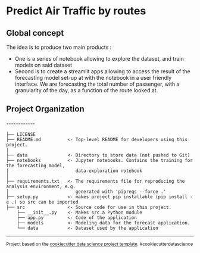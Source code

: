 Predict Air Traffic by routes
============================
<h2> Global concept </h2>

The idea is to produce two main products : 
- One is a series of notebook allowing to explore the dataset, and train models on said dataset
- Second is to create a streamlit apps allowing to access the result of the forecasting model set-up at with the notebook in a user friendly interface. We are forecasting the total number of passenger, with a granularity of the day, as a function of the route looked at.


<h2> Project Organization </h2 >
------------

    ├── LICENSE
    ├── README.md          <- Top-level README for developers using this project.
    |
    ├── data               <- Directory to store data (not pushed to Git)
    ├── notebooks          <- Jupyter notebooks. Contains the training for the forecasting model,              
    |                         data-exploration notebook 
    │
    ├── requirements.txt   <- The requirements file for reproducing the analysis environment, e.g.
    │                         generated with 'pipreqs --force .'
    ├── setup.py           <- makes project pip installable (pip install -e .) so src can be imported
    ├── src                <- Source code for use in this project.
        ├── __init__.py    <- Makes src a Python module
        ├── app.py         <- Code of the application
        ├── models         <- Modeling data for the forecast application.
        └── data           <- Dataset used by the application

--------

<p><small>Project based on the <a target="_blank" href="http://git.equancy.io/tools/cookiecutter-data-science-project/">cookiecutter data science project template</a>. #cookiecutterdatascience</small></p>
